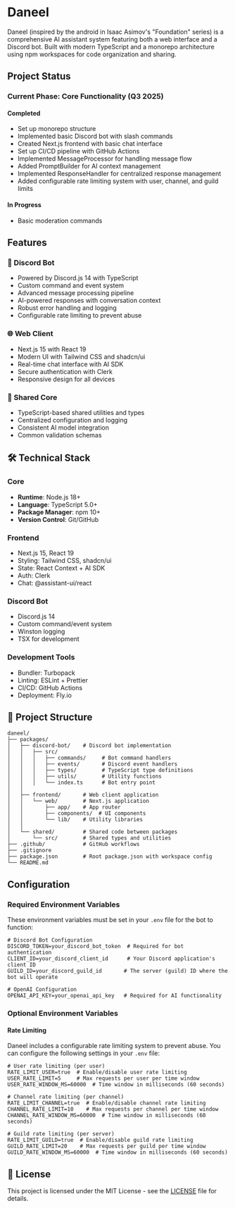 # Daneel

Daneel (inspired by the android in Isaac Asimov's "Foundation" series) is a comprehensive AI assistant system featuring both a web interface and a Discord bot. Built with modern TypeScript and a monorepo architecture using npm workspaces for code organization and sharing.

## Project Status

### Current Phase: Core Functionality (Q3 2025)

#### Completed
- Set up monorepo structure
- Implemented basic Discord bot with slash commands
- Created Next.js frontend with basic chat interface
- Set up CI/CD pipeline with GitHub Actions
- Implemented MessageProcessor for handling message flow
- Added PromptBuilder for AI context management
- Implemented ResponseHandler for centralized response management
- Added configurable rate limiting system with user, channel, and guild limits

#### In Progress
- Basic moderation commands

## Features

### 🤖 Discord Bot
- Powered by Discord.js 14 with TypeScript
- Custom command and event system
- Advanced message processing pipeline
- AI-powered responses with conversation context
- Robust error handling and logging
- Configurable rate limiting to prevent abuse

### 🌐 Web Client
- Next.js 15 with React 19
- Modern UI with Tailwind CSS and shadcn/ui
- Real-time chat interface with AI SDK
- Secure authentication with Clerk
- Responsive design for all devices

### 🧩 Shared Core
- TypeScript-based shared utilities and types
- Centralized configuration and logging
- Consistent AI model integration
- Common validation schemas

## 🛠️ Technical Stack

### Core
- **Runtime**: Node.js 18+
- **Language**: TypeScript 5.0+
- **Package Manager**: npm 10+
- **Version Control**: Git/GitHub

### Frontend
- Next.js 15, React 19
- Styling: Tailwind CSS, shadcn/ui
- State: React Context + AI SDK
- Auth: Clerk
- Chat: @assistant-ui/react

### Discord Bot
- Discord.js 14
- Custom command/event system
- Winston logging
- TSX for development

### Development Tools
- Bundler: Turbopack
- Linting: ESLint + Prettier
- CI/CD: GitHub Actions
- Deployment: Fly.io

## 📁 Project Structure

```
daneel/
├── packages/
│   ├── discord-bot/    # Discord bot implementation
│   │   ├── src/
│   │   │   ├── commands/     # Bot command handlers
│   │   │   ├── events/       # Discord event handlers
│   │   │   ├── types/        # TypeScript type definitions
│   │   │   ├── utils/        # Utility functions
│   │   │   └── index.ts      # Bot entry point
│   │
│   ├── frontend/       # Web client application
│   │   └── web/        # Next.js application
│   │       ├── app/    # App router
│   │       ├── components/  # UI components
│   │       └── lib/    # Utility libraries
│   │
│   └── shared/         # Shared code between packages
│       └── src/        # Shared types and utilities
├── .github/            # GitHub workflows
├── .gitignore
├── package.json        # Root package.json with workspace config
└── README.md
```

## Configuration

### Required Environment Variables

These environment variables must be set in your `.env` file for the bot to function:

```env
# Discord Bot Configuration
DISCORD_TOKEN=your_discord_bot_token  # Required for bot authentication
CLIENT_ID=your_discord_client_id      # Your Discord application's client ID
GUILD_ID=your_discord_guild_id       # The server (guild) ID where the bot will operate

# OpenAI Configuration
OPENAI_API_KEY=your_openai_api_key   # Required for AI functionality
```

### Optional Environment Variables

#### Rate Limiting

Daneel includes a configurable rate limiting system to prevent abuse. You can configure the following settings in your `.env` file:

```env
# User rate limiting (per user)
RATE_LIMIT_USER=true  # Enable/disable user rate limiting
USER_RATE_LIMIT=5     # Max requests per user per time window
USER_RATE_WINDOW_MS=60000  # Time window in milliseconds (60 seconds)

# Channel rate limiting (per channel)
RATE_LIMIT_CHANNEL=true  # Enable/disable channel rate limiting
CHANNEL_RATE_LIMIT=10    # Max requests per channel per time window
CHANNEL_RATE_WINDOW_MS=60000  # Time window in milliseconds (60 seconds)

# Guild rate limiting (per server)
RATE_LIMIT_GUILD=true  # Enable/disable guild rate limiting
GUILD_RATE_LIMIT=20    # Max requests per guild per time window
GUILD_RATE_WINDOW_MS=60000  # Time window in milliseconds (60 seconds)
```

## 📝 License

This project is licensed under the MIT License - see the [LICENSE](LICENSE) file for details.